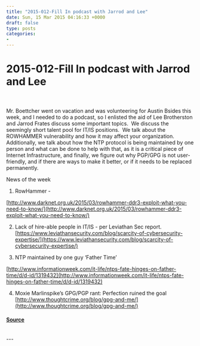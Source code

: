 ```yaml
---
title: "2015-012-Fill In podcast with Jarrod and Lee"
date: Sun, 15 Mar 2015 04:16:33 +0000
draft: false
type: posts
categories: 
- 
---
```

# 2015-012-Fill In podcast with Jarrod and Lee

<br/>

<br/>
Mr. Boettcher went on vacation and was volunteering for Austin Bsides this week, and I needed to do a podcast, so I enlisted the aid of Lee Brotherston and Jarrod Frates discuss some important topics.  We discuss the seemingly short talent pool for IT/IS positions.  We talk about the ROWHAMMER vulnerability and how it may affect your organization. Additionally, we talk about how the NTP protocol is being maintained by one person and what can be done to help with that, as it is a critical piece of Internet Infrastructure, and finally, we figure out why PGP/GPG is not user-friendly, and if there are ways to make it better, or if it needs to be replaced permanently.

News of the week

1.  RowHammer -
    

[http://www.darknet.org.uk/2015/03/rowhammer-ddr3-exploit-what-you-need-to-know/](http://www.darknet.org.uk/2015/03/rowhammer-ddr3-exploit-what-you-need-to-know/)

2.  Lack of hire-able people in IT/IS - per Leviathan Sec report. [https://www.leviathansecurity.com/blog/scarcity-of-cybersecurity-expertise/](https://www.leviathansecurity.com/blog/scarcity-of-cybersecurity-expertise/)
    

3.  NTP maintained by one guy ‘Father Time’
    

[http://www.informationweek.com/it-life/ntps-fate-hinges-on-father-time/d/d-id/1319432](http://www.informationweek.com/it-life/ntps-fate-hinges-on-father-time/d/d-id/1319432)

4.  Moxie Marlinspike’s GPG/PGP rant: Perfection ruined the goal [http://www.thoughtcrime.org/blog/gpg-and-me/](http://www.thoughtcrime.org/blog/gpg-and-me/)

#### [Source](https://traffic.libsyn.com/secure/brakeingsecurity/2015-012-news_stories_with_Lee_and_Jarrod.mp3)

<br/>
---
